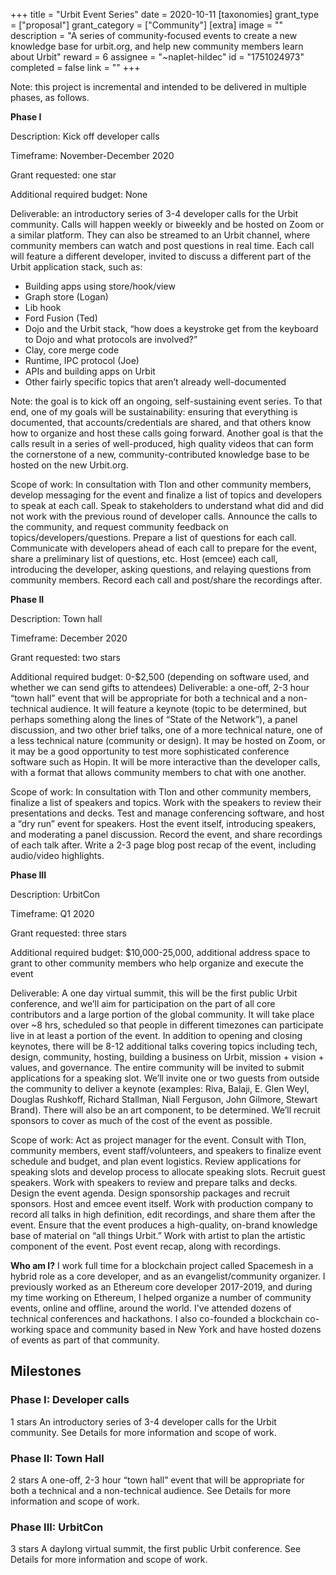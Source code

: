 +++
title = "Urbit Event Series"
date = 2020-10-11
[taxonomies]
grant_type = ["proposal"]
grant_category = ["Community"]
[extra]
image = ""
description = "A series of community-focused events to create a new knowledge base for urbit.org, and help new community members learn about Urbit"
reward = 6
assignee = "~naplet-hildec"
id = "1751024973"
completed = false
link = ""
+++

Note: this project is incremental and intended to be delivered in multiple phases, as follows.

**Phase I**

Description: Kick off developer calls

Timeframe: November-December 2020

Grant requested: one star

Additional required budget: None

Deliverable: an introductory series of 3-4 developer calls for the Urbit community. Calls will happen weekly or biweekly and be hosted on Zoom or a similar platform. They can also be streamed to an Urbit channel, where community members can watch and post questions in real time. Each call will feature a different developer, invited to discuss a different part of the Urbit application stack, such as:
- Building apps using store/hook/view
- Graph store (Logan)
- Lib hook
- Ford Fusion (Ted)
- Dojo and the Urbit stack, “how does a keystroke get from the keyboard to Dojo and what protocols are involved?”
- Clay, core merge code
- Runtime, IPC protocol (Joe)
- APIs and building apps on Urbit
- Other fairly specific topics that aren’t already well-documented

Note: the goal is to kick off an ongoing, self-sustaining event series. To that end, one of my goals will be sustainability: ensuring that everything is documented, that accounts/credentials are shared, and that others know how to organize and host these calls going forward. Another goal is that the calls result in a series of well-produced, high quality videos that can form the cornerstone of a new, community-contributed knowledge base to be hosted on the new Urbit.org.

Scope of work: In consultation with Tlon and other community members, develop messaging for the event and finalize a list of topics and developers to speak at each call. Speak to stakeholders to understand what did and did not work with the previous round of developer calls. Announce the calls to the community, and request community feedback on topics/developers/questions. Prepare a list of questions for each call. Communicate with developers ahead of each call to prepare for the event, share a preliminary list of questions, etc. Host (emcee) each call, introducing the developer, asking questions, and relaying questions from community members. Record each call and post/share the recordings after.

**Phase II**

Description: Town hall

Timeframe: December 2020

Grant requested: two stars

Additional required budget: 0-$2,500 (depending on software used, and whether we can send gifts to attendees)
Deliverable: a one-off, 2-3 hour “town hall” event that will be appropriate for both a technical and a non-technical audience. It will feature a keynote (topic to be determined, but perhaps something along the lines of “State of the Network”), a panel discussion, and two other brief talks, one of a more technical nature, one of a less technical nature (community or design). It may be hosted on Zoom, or it may be a good opportunity to test more sophisticated conference software such as Hopin. It will be more interactive than the developer calls, with a format that allows community members to chat with one another.

Scope of work: In consultation with Tlon and other community members, finalize a list of speakers and topics. Work with the speakers to review their presentations and decks. Test and manage conferencing software, and host a “dry run” event for speakers. Host the event itself, introducing speakers, and moderating a panel discussion. Record the event, and share recordings of each talk after. Write a 2-3 page blog post recap of the event, including audio/video highlights.

**Phase III**

Description: UrbitCon

Timeframe: Q1 2020

Grant requested: three stars

Additional required budget: $10,000-25,000, additional address space to grant to other community members who help organize and execute the event

Deliverable: A one day virtual summit, this will be the first public Urbit conference, and we’ll aim for participation on the part of all core contributors and a large portion of the global community. It will take place over ~8 hrs, scheduled so that people in different timezones can participate live in at least a portion of the event. In addition to opening and closing keynotes, there will be 8-12 additional talks covering topics including tech, design, community, hosting, building a business on Urbit, mission + vision + values, and governance. The entire community will be invited to submit applications for a speaking slot. We’ll invite one or two guests from outside the community to deliver a keynote (examples: Riva, Balaji, E. Glen Weyl, Douglas Rushkoff, Richard Stallman, Niall Ferguson, John Gilmore, Stewart Brand). There will also be an art component, to be determined. We’ll recruit sponsors to cover as much of the cost of the event as possible.

Scope of work: Act as project manager for the event. Consult with Tlon, community members, event staff/volunteers, and speakers to finalize event schedule and budget, and plan event logistics. Review applications for speaking slots and develop process to allocate speaking slots. Recruit guest speakers. Work with speakers to review and prepare talks and decks. Design the event agenda. Design sponsorship packages and recruit sponsors. Host and emcee event itself. Work with production company to record all talks in high definition, edit recordings, and share them after the event. Ensure that the event produces a high-quality, on-brand knowledge base of material on “all things Urbit.” Work with artist to plan the artistic component of the event. Post event recap, along with recordings.

**Who am I?** I work full time for a blockchain project called Spacemesh in a hybrid role as a core developer, and as an evangelist/community organizer. I previously worked as an Ethereum core developer 2017-2019, and during my time working on Ethereum, I helped organize a number of community events, online and offline, around the world. I've attended dozens of technical conferences and hackathons. I also co-founded a blockchain co-working space and community based in New York and have hosted dozens of events as part of that community.

## Milestones


### Phase I: Developer calls
1 stars
An introductory series of 3-4 developer calls for the Urbit community. See Details for more information and scope of work.


### Phase II: Town Hall
2 stars
A one-off, 2-3 hour “town hall” event that will be appropriate for both a technical and a non-technical audience. See Details for more information and scope of work.


### Phase III: UrbitCon
3 stars
A daylong virtual summit, the first public Urbit conference. See Details for more information and scope of work.

    